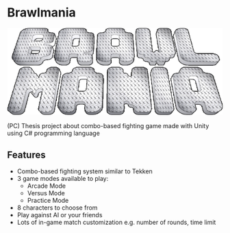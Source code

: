 # Brawlmania
![Brawlmania Logo](https://github.com/GroveJr/Brawlmania/blob/master/Sprites/Logo.png)

(PC) Thesis project about combo-based fighting game made with Unity using C# programming language

## Features
* Combo-based fighting system similar to Tekken
* 3 game modes available to play:
  * Arcade Mode
  * Versus Mode
  * Practice Mode
* 8 characters to choose from
* Play against AI or your friends
* Lots of in-game match customization e.g. number of rounds, time limit

